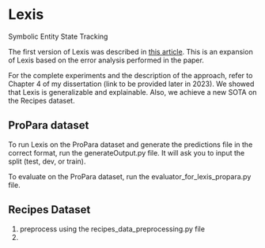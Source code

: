 # Lexis
Symbolic Entity State Tracking

The first version of Lexis was described in [this article](https://aclanthology.org/2021.law-1.13/). This is an expansion of Lexis based on the error analysis performed in the paper.

For the complete experiments and the description of the approach, refer to Chapter 4 of my dissertation (link to be provided later in 2023). We showed that Lexis is generalizable and explainable. Also, we achieve a new SOTA on the Recipes dataset.

## ProPara dataset

To run Lexis on the ProPara dataset and generate the predictions file in the correct format, run the generateOutput.py file. It will ask you to input the split (test, dev, or train). 

To evaluate on the ProPara dataset, run the evaluator_for_lexis_propara.py file. 

## Recipes Dataset

1. preprocess using the recipes_data_preprocessing.py file
2. 
